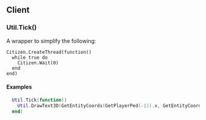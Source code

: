 ## Client
### Util.Tick()
A wrapper to simplify the following:
```
Citizen.CreateThread(function()
  while true do
    Citizen.Wait(0)
  end
end)
```
#### Examples
```lua
  Util.Tick(function()
    Util.DrawText3D(GetEntityCoords(GetPlayerPed(-1)).x, GetEntityCoords(GetPlayerPed(-1)).y, GetEntityCoords(GetPlayerPed(-1)).z, 'Example text')
  end) 
``` 
